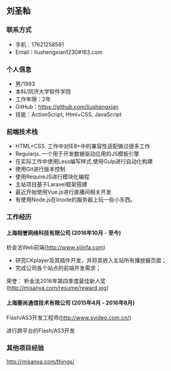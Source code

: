 刘圣籼
--------------------------

### 联系方式
- 手机：17621258561
- Email：liushengxian1230#163.com

### 个人信息
- 男/1993
- 本科/同济大学软件学院
- 工作年限：2年
- GitHub：https://github.com/liushengxian  
- 技能：ActionScript, Html+CSS, JavaScript

### 前端技术栈

- HTML+CSS. 工作中对IE8+中的兼容性适配做过很多工作
- Regularjs. 一个用于开发数据驱动应用的JS模板引擎
- 在实际工作中使用Less编写样式.使用Gulp进行自动化构建
- 使用Git进行版本控制
- 使用RequireJS进行模块化编程
- 主站项目基于Laravel框架搭建
- 最近开始使用Vue.js进行直播间相关开发
- 有使用Node.js在linode的服务器上玩一些小东西。

### 工作经历
#### 上海相誉网络科技有限公司 (2016年10月 - 至今)

析金法Web前端(http://www.xijinfa.com)

- 研究CKplayer及其插件开发，并将其嵌入主站所有播放器页面；
- 完成公司各个站点的前端开发需求；

荣誉： 析金法2016年第四季度最佳新人奖(http://misanya.com/resume/reward.jpg)

#### 上海塞尚通信技术有限公司 (2015年4月 - 2016年8月)

Flash/AS3开发工程师(http://www.svideo.com.cn/)

进行跨平台的Flash/AS3开发

### 其他项目经验
http://misanya.com/things/

